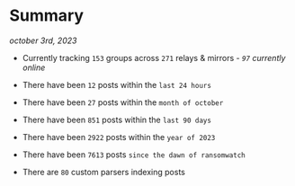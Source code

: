 
# Summary
_october 3rd, 2023_

- Currently tracking `153` groups across `271` relays & mirrors - _`97` currently online_

- There have been `12` posts within the `last 24 hours`

- There have been `27` posts within the `month of october`

- There have been `851` posts within the `last 90 days`

- There have been `2922` posts within the `year of 2023`

- There have been `7613` posts `since the dawn of ransomwatch`

- There are `80` custom parsers indexing posts
